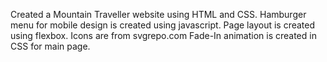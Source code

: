 Created a Mountain Traveller website using HTML and  CSS.
Hamburger menu for mobile design is created using javascript.
Page layout is created using flexbox.
Icons are from svgrepo.com
Fade-In animation is created in CSS for main page.

 
